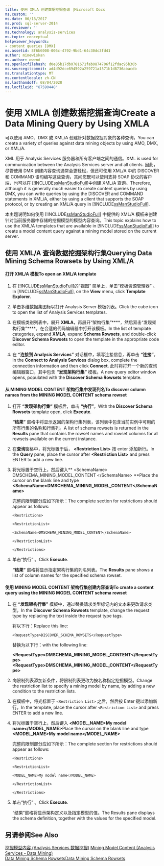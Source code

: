 ```yaml
---
title: 使用 XMLA 创建数据挖掘查询 |Microsoft Docs
ms.custom: ''
ms.date: 06/13/2017
ms.prod: sql-server-2014
ms.reviewer: ''
ms.technology: analysis-services
ms.topic: conceptual
helpviewer_keywords:
- content queries [DMX]
ms.assetid: 8f6b6008-006c-4792-9bd1-64c30dc3fd41
author: minewiskan
ms.author: owend
ms.openlocfilehash: d0e85b17db0781671fab0874706f12fdac95b30b
ms.sourcegitcommit: ad4d92dce894592a259721a1571b1d8736abacdb
ms.translationtype: MT
ms.contentlocale: zh-CN
ms.lasthandoff: 08/04/2020
ms.locfileid: "87590448"
---
```

# <a name="create-a-data-mining-query-by-using-xmla"></a><span data-ttu-id="e22ff-102">使用 XMLA 创建数据挖掘查询</span><span class="sxs-lookup"><span data-stu-id="e22ff-102">Create a Data Mining Query by Using XMLA</span></span>
  <span data-ttu-id="e22ff-103">可以使用 AMO、DMX 或 XML/A 创建针对数据挖掘对象的各种查询。</span><span class="sxs-lookup"><span data-stu-id="e22ff-103">You can create a variety of queries against data mining objects by using AMO, DMX, or XML/A.</span></span>  
  
 <span data-ttu-id="e22ff-104">XML 用于 Analysis Services 服务器和所有客户端之间的通信。</span><span class="sxs-lookup"><span data-stu-id="e22ff-104">XML is used for communication between the Analysis Services server and all clients.</span></span> <span data-ttu-id="e22ff-105">因此，尽管使用 DMX 创建内容查询通常会更轻松，但还可使用 XML/A 中的 DISCOVER 和 COMMAND 语句编写这些查询，其间您既可以使用支持 SOAP 协议的客户端，也可以在 [!INCLUDE[ssManStudioFull](../../includes/ssmanstudiofull-md.md)]中创建 XML/A 查询。</span><span class="sxs-lookup"><span data-stu-id="e22ff-105">Therefore, although it is generally much easier to create content queries by using DMX, you can write queries by using the DISCOVER and COMMAND statements in XML/A, either by using a client that supports the SOAP protocol, or by creating an XML/A query in [!INCLUDE[ssManStudioFull](../../includes/ssmanstudiofull-md.md)].</span></span>  
  
 <span data-ttu-id="e22ff-106">本主题说明如何使用 [!INCLUDE[ssManStudioFull](../../includes/ssmanstudiofull-md.md)] 中提供的 XML/A 模板来创建针对当前服务器中存储的挖掘模型的模型内容查询。</span><span class="sxs-lookup"><span data-stu-id="e22ff-106">This topic explains how to use the XML/A templates that are available in [!INCLUDE[ssManStudioFull](../../includes/ssmanstudiofull-md.md)] to create a model content query against a mining model stored on the current server.</span></span>  
  
## <a name="querying-data-mining-schema-rowsets-by-using-xmla"></a><span data-ttu-id="e22ff-107">使用 XML/A 查询数据挖掘架构行集</span><span class="sxs-lookup"><span data-stu-id="e22ff-107">Querying Data Mining Schema Rowsets by Using XML/A</span></span>  
  
#### <a name="to-open-an-xmla-template"></a><span data-ttu-id="e22ff-108">打开 XML/A 模板</span><span class="sxs-lookup"><span data-stu-id="e22ff-108">To open an XML/A template</span></span>  
  
1.  <span data-ttu-id="e22ff-109">在 [!INCLUDE[ssManStudioFull](../../includes/ssmanstudiofull-md.md)]的“视图”  菜单上，单击“模板资源管理器” 。</span><span class="sxs-lookup"><span data-stu-id="e22ff-109">In [!INCLUDE[ssManStudioFull](../../includes/ssmanstudiofull-md.md)], on the **View** menu, click **Template Explorer**.</span></span>  
  
2.  <span data-ttu-id="e22ff-110">单击多维数据集图标以打开 Analysis Server 模板列表。</span><span class="sxs-lookup"><span data-stu-id="e22ff-110">Click the cube icon to open the list of Analysis Services templates.</span></span>  
  
3.  <span data-ttu-id="e22ff-111">在模板类别列表中，展开 **XMLA**，再展开“架构行集”\*\*\*\*，然后双击“发现架构行集”\*\*\*\*，在合适的代码编辑器中打开该模板。</span><span class="sxs-lookup"><span data-stu-id="e22ff-111">In the list of template categories, expand **XMLA**, expand **Schema Rowsets**, and double-click **Discover Schema Rowsets** to open the template in the appropriate code editor.</span></span>  
  
4.  <span data-ttu-id="e22ff-112">在 **“连接到 Analysis Services”** 对话框中，填写连接信息，再单击 **“连接”**。</span><span class="sxs-lookup"><span data-stu-id="e22ff-112">In the **Connect to Analysis Services** dialog box, complete the connection information and then click **Connect**.</span></span> <span data-ttu-id="e22ff-113">此时将打开一个新的查询编辑器窗口，其中包含 **“发现架构行集”** 模板。</span><span class="sxs-lookup"><span data-stu-id="e22ff-113">A new query editor window opens, populated with the **Discover Schema Rowsets** template.</span></span>  
  
#### <a name="to-discover-column-names-from-the-mining-model-content-schema-rowset"></a><span data-ttu-id="e22ff-114">从 MINING MODEL CONTENT 架构行集中发现列名</span><span class="sxs-lookup"><span data-stu-id="e22ff-114">To discover column names from the MINING MODEL CONTENT schema rowset</span></span>  
  
1.  <span data-ttu-id="e22ff-115">打开 **“发现架构行集”** 模板后，单击 **“执行”**。</span><span class="sxs-lookup"><span data-stu-id="e22ff-115">With the **Discover Schema Rowsets** template open, click **Execute**.</span></span>  
  
     <span data-ttu-id="e22ff-116">**“结果”** 窗格中将显示返回的架构行集列表，该列表中包含当前实例中可用的所有行集的名称和行集列。</span><span class="sxs-lookup"><span data-stu-id="e22ff-116">A list of schema rowsets is returned in the **Results** pane that contains the rowset names and rowset columns for all rowsets available on the current instance.</span></span>  
  
2.  <span data-ttu-id="e22ff-117">在**查询**窗格中，将光标置于后， **\<Restriction List>** 按 enter 添加新行。</span><span class="sxs-lookup"><span data-stu-id="e22ff-117">In the **Query** pane, place the cursor after **\<Restriction List>** and press ENTER to add a new line.</span></span>  
  
3.  <span data-ttu-id="e22ff-118">将光标置于空行上，然后键入\*\* \<SchemaName> DMSCHEMA_MINING_MODEL_CONTENT \</SchemaName> \*\*</span><span class="sxs-lookup"><span data-stu-id="e22ff-118">Place the cursor on the blank line and type **\<SchemaName>DMSCHEMA_MINING_MODEL_CONTENT\</SchemaName>**</span></span>  
  
     <span data-ttu-id="e22ff-119">完整的限制部分应如下所示：</span><span class="sxs-lookup"><span data-stu-id="e22ff-119">The complete section for restrictions should appear as follows:</span></span>  
  
     `<Restrictions>`  
  
     `<RestrictionList>`  
  
     `<SchemaName>DMSCHEMA_MINING_MODEL_CONTENT</SchemaName>`  
  
     `</RestrictionList>`  
  
     `</Restrictions>`  
  
4.  <span data-ttu-id="e22ff-120">单击“执行” 。</span><span class="sxs-lookup"><span data-stu-id="e22ff-120">Click **Execute**.</span></span>  
  
     <span data-ttu-id="e22ff-121">**“结果”** 窗格将显示指定架构行集的列名列表。</span><span class="sxs-lookup"><span data-stu-id="e22ff-121">The **Results** pane shows a list of column names for the specified schema rowset.</span></span>  
  
#### <a name="to-create-a-content-query-using-the-mining-model-content-schema-rowset"></a><span data-ttu-id="e22ff-122">使用 MINING MODEL CONTENT 架构行集创建内容查询</span><span class="sxs-lookup"><span data-stu-id="e22ff-122">To create a content query using the MINING MODEL CONTENT schema rowset</span></span>  
  
1.  <span data-ttu-id="e22ff-123">在 **“发现架构行集”** 模板中，通过替换请求类型标记内的文本来更改请求类型。</span><span class="sxs-lookup"><span data-stu-id="e22ff-123">In the **Discover Schema Rowsets** template, change the request type by replacing the text inside the request type tags.</span></span>  
  
     <span data-ttu-id="e22ff-124">将以下行：</span><span class="sxs-lookup"><span data-stu-id="e22ff-124">Replace this line:</span></span>  
  
     `<RequestType>DISCOVER_SCHEMA_ROWSETS</RequestType>`  
  
     <span data-ttu-id="e22ff-125">替换为以下行：</span><span class="sxs-lookup"><span data-stu-id="e22ff-125">with the following line:</span></span>  
  
     <span data-ttu-id="e22ff-126">**\<RequestType>DMSCHEMA_MINING_MODEL_CONTENT\</RequestType>**</span><span class="sxs-lookup"><span data-stu-id="e22ff-126">**\<RequestType>DMSCHEMA_MINING_MODEL_CONTENT\</RequestType>**</span></span>  
  
2.  <span data-ttu-id="e22ff-127">向限制列表添加新条件，将限制列表更改为按名称指定挖掘模型。</span><span class="sxs-lookup"><span data-stu-id="e22ff-127">Change the restriction list to specify a mining model by name, by adding a new condition to the restriction lists.</span></span>  
  
3.  <span data-ttu-id="e22ff-128">在模板中，将光标置于 `<Restriction List>` 之后，然后按 Enter 键以添加新行。</span><span class="sxs-lookup"><span data-stu-id="e22ff-128">In the template, place the cursor after `<Restriction List>` and press ENTER to add a new line.</span></span>  
  
4.  <span data-ttu-id="e22ff-129">将光标置于空行上，然后键入 **<MODEL_NAME>My model name</MODEL_NAME>**</span><span class="sxs-lookup"><span data-stu-id="e22ff-129">Place the cursor on the blank line and type **<MODEL_NAME>My model name</MODEL_NAME>**</span></span>  
  
     <span data-ttu-id="e22ff-130">完整的限制部分应如下所示：</span><span class="sxs-lookup"><span data-stu-id="e22ff-130">The complete section for restrictions should appear as follows:</span></span>  
  
     `<Restrictions>`  
  
     `<RestrictionList>`  
  
     `<MODEL_NAME>My model name</MODEL_NAME>`  
  
     `</RestrictionList>`  
  
     `</Restrictions>`  
  
5.  <span data-ttu-id="e22ff-131">单击“执行” 。</span><span class="sxs-lookup"><span data-stu-id="e22ff-131">Click **Execute**.</span></span>  
  
     <span data-ttu-id="e22ff-132">“结果”窗格将显示架构定义以及指定模型的值。</span><span class="sxs-lookup"><span data-stu-id="e22ff-132">The Results pane displays the schema definition, together with the values for the specified model.</span></span>  
  
## <a name="see-also"></a><span data-ttu-id="e22ff-133">另请参阅</span><span class="sxs-lookup"><span data-stu-id="e22ff-133">See Also</span></span>  
 <span data-ttu-id="e22ff-134">[挖掘模型内容 &#40;Analysis Services 数据挖掘&#41;](mining-model-content-analysis-services-data-mining.md) </span><span class="sxs-lookup"><span data-stu-id="e22ff-134">[Mining Model Content &#40;Analysis Services - Data Mining&#41;](mining-model-content-analysis-services-data-mining.md) </span></span>  
 [<span data-ttu-id="e22ff-135">Data Mining Schema Rowsets</span><span class="sxs-lookup"><span data-stu-id="e22ff-135">Data Mining Schema Rowsets</span></span>](https://docs.microsoft.com/bi-reference/schema-rowsets/data-mining/data-mining-schema-rowsets) 
  
  
